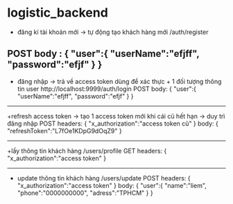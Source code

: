 # logistic_backend

+ đăng kí tài khoản mới -> tự động tạo khách hàng mới
/auth/register

POST
body :
{
    "user":{
        "userName":"efjff",
        "password":"efjf"
    }
}
-------------------------------------------------------------------------------
+ đăng nhập -> trả về access token dùng để xác thực + 1 đối tượng thông tin user
http://localhost:9999/auth/login
POST
body: 
{
    "user":{
        "userName":"efjff",
        "password":"efjf"
    }
}
------------------------------------------------------------------------------
+refresh access token -> tạo 1 access token mới khi cái cũ hết hạn -> duy trì đăng nhập
POST
headers:
{
	"x_authorization":"access token cũ"
}
body:
{
    "refreshToken":"L7fOe1KDpG9dOqZ9"
}

-----------------------------------------------------------------------------
+lấy thông tin khách hàng
/users/profile
GET
headers:
{
	"x_authorization":"access token"
}

------------------------------------------------------------------------------
+ update thông tin khách hàng
/users/update
POST
headers:
{
	"x_authorization":"access token"
}
body:
{
    "user":{
        "name":"liem",
        "phone":"0000000000",
        "adress":"TPHCM"
    }
}
